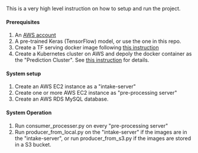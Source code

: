 This is a very high level instruction on how to setup and run the project.

#### Prerequisites
1. An [AWS account](https://aws.amazon.com/account/)
2. A pre-trained Keras (TensorFlow) model, or use the one in this repo.
3. Create a TF serving docker image following [this instruction](tensorflow_serving_instructions.md)
4. Create a Kubernetes cluster on AWS and depoly the docker container as the "Prediction Cluster". See [this instruction](kubernetes_instructions.md) for details.

#### System setup
1. Create an AWS EC2 instance as a "intake-server"
2. Create one or more AWS EC2 instance as "pre-processing server"
3. Create an AWS RDS MySQL database.

#### System Operation
1. Run consumer_processer.py on every "pre-processing server"
2. Run producer_from_local.py on the "intake-server" if the images are in the "intake-server", or run producer_from_s3.py if the images are stored in a S3 bucket.
